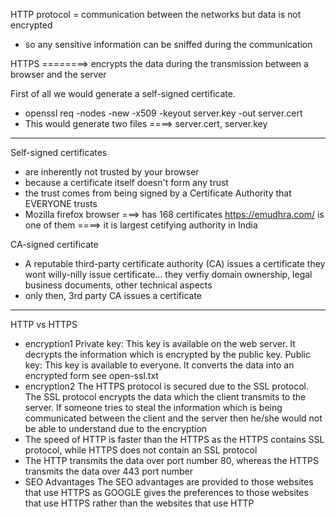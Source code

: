 HTTP protocol = communication between the networks but data is not encrypted
- so any sensitive information can be sniffed during the communication

HTTPS ========> encrypts the data during the transmission between a browser and the server

First of all we would generate a self-signed certificate. 
- openssl req -nodes -new -x509 -keyout server.key -out server.cert
- This would generate two files ====> server.cert, server.key
----------------------------------------------------------------------------------------------------------


Self-signed certificates 
- are inherently not trusted by your browser 
- because a certificate itself doesn't form any trust
- the trust comes from being signed by a Certificate Authority that EVERYONE trusts
- Mozilla firefox browser ===> has 168 certificates
    https://emudhra.com/ is one of them            ====> it is largest cetifying authority in India


CA-signed certificate
- A reputable third-party certificate authority (CA) issues a certificate
    they wont willy-nilly issue certificate... they verfiy domain ownership, legal business documents, other technical aspects
- only then, 3rd party CA issues a certificate
----------------------------------------------------------------------------------------------------------

HTTP vs HTTPS
- encryption1
    Private key: This key is available on the web server. It decrypts the information which is encrypted by the public key.
    Public key: This key is available to everyone. It converts the data into an encrypted form
    see open-ssl.txt
- encryption2
    The HTTPS protocol is secured due to the SSL protocol. 
    The SSL protocol encrypts the data which the client transmits to the server. 
    If someone tries to steal the information which is being communicated between the client and the server
        then he/she would not be able to understand due to the encryption
- The speed of HTTP is faster than the HTTPS as the HTTPS contains SSL protocol, while HTTPS does not contain an SSL protocol
- The HTTP transmits the data over port number 80, whereas the HTTPS transmits the data over 443 port number
- SEO Advantages
    The SEO advantages are provided to those websites that use HTTPS 
    as GOOGLE gives the preferences to those websites that use HTTPS rather than the websites that use HTTP
